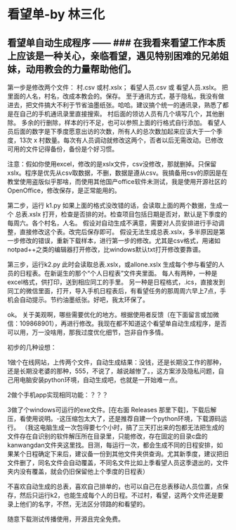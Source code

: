 # 看望单-by 林三化
## 看望单自动生成程序 ——  ### 在我看来看望工作本质上应该是一种关心，亲临看望，遇见特别困难的兄弟姐妹，动用教会的力量帮助他们。 

第一步是修改两个文件：
村.csv 或村.xslx；
看望人员.csv 或 看望人员.xslx。
把里面的人名，村名，改成本教会的。保存。
至于通讯方式，基于隐私，我没有做进去，把文件搞大不利于节省油墨纸张。哈哈。建议搞个统一的通讯录，熟悉了都是在自己的手机通讯录里直接搜索。
村后面的领访人员有几个填写几个，其他删除。
多余的行删除，样本的行不足，也可以参照上面的行格式自行添加。
看望人员后面的数字是下季度愿意出访的次数，所有人的总次数加起来应该大于一个季度，13次 x 村数量。每次有人员调动就修改这两个，否者以后无需改动。已修改可用的文件记得备份，备份是个好习惯。

注意：假如你使用excel，修改的是xslx文件，csv没修改，那就删掉。只保留xslx。程序是优先从csv取数据，不删，数据是遵从csv。我搞备用csv的原因是在教堂使用盗版似乎那啥，而使用其他国产office软件未测试，我是使用开源社区的OpenOffice，修改保存，是正常能用的。

第二步，运行 k1.py
如果上面的格式没改错的话，会读取上面的两个数据，生成一个 总表.xslx
打开，检查是否排的对。检查项目包括日期是否对，默认是下季度的每周六。各个村名，人名。
假设对自动生成不满意，需要对人员安排进行手动调整，直接修改这个表。改完后保存即可。
假设无法生成总表.xslx，多半原因是第一步修改的错误，重新下载样本，进行第一步的修改。尤其是csv格式，用诸如notpad++之类的编辑器打开修改，比windows默认txt打开修改要靠谱。

第三步，运行k2.py
此时会读取总表.xslx，或allone.xslx
生成每个参与看望的人员的日程表。在新诞生的那个“个人日程表”文件夹里面。
每人有两种，一种是excel格式，供打印，送到相应同工的手里。
另一种是日程格式，.ics，直接发到同工的微信里面，打开，导入手机日程表后，有看望任务的那周周六早上7点，手机会自动提示。节约油墨纸张。好吧，我太环保了。

ok。
关于美观啊，哪些需要优化的地方。根据使用者反馈（在下面留言或加微信：109868901），再进行修改。我现在都不知道这个看望单自动生成程序，是否可以用，万一没啥用，那我过度优化细节，岂非自作多情。

初步的几种设想：

1做个在线网站，上传两个文件，自动生成结果：没钱，还是长期没工作的那种，还是长期没老婆的那种，555，不说了，越说越惨了。，这方案涉及隐私问题，自己用电脑安装python环境，自动生成吧，也就是一开始难一点。

2做个手机app实现相同功能：？？？

3做了个windows可运行的exe文件。[在右面 Releases 那里下载]，下载后解压，看使用说明。-这压缩包太大了，还是推荐自建一个python环境，下载源码运行。
（我这电脑生成一次包得要七个小时，搞了三天打出来的包都无法把生成的文件存在自识别的软件解压所在目录里，只能修改，存在固定的目录c盘的kanwangdan文件夹这里找。目测，每运行一次，都会生成不同的日程安排，如果某个日程确定下来后，建议备一份到其他文件夹供查询。尤其新季度，建议把旧文件删了，同名文件会自动覆盖，不同名文件比如上季看望人员这季退出的，文件夹内没有覆盖，就会仍旧保留他上个季度的日程表）

不喜欢自动生成的总表，喜欢自己排单的，也可以自己在总表移动人员位置，点保存，然后只运行k2，也能生成每个人的日程。不过村，看望，这两个文件还是要录上他们的名字，不然，无法区分领路的和看望的。

随意下载测试传播使用，开源且完全免费。
